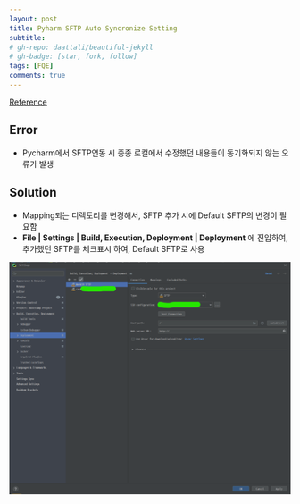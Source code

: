 ```yaml
---
layout: post
title: Pyharm SFTP Auto Syncronize Setting
subtitle:
# gh-repo: daattali/beautiful-jekyll
# gh-badge: [star, fork, follow]
tags: [FQE]
comments: true
---
```


[Reference](https://youtrack.jetbrains.com/issue/PY-46637)

## Error
- Pycharm에서 SFTP연동 시 종종 로컬에서 수정했던 내용들이 동기화되지 않는 오류가 발생


## Solution
- Mapping되는 디렉토리를 변경해서, SFTP 추가 시에 Default SFTP의 변경이 필요함
- __File | Settings | Build, Execution, Deployment | Deployment__ 에 진입하여, 추가했던 SFTP를 체크표시 하여, Default SFTP로 사용

![](/assets/img/setting_screenshot.png)